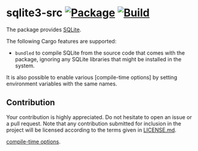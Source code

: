# sqlite3-src [![Package][package-img]][package-url] [![Build][build-img]][build-url]

The package provides [SQLite].

The following Cargo features are supported:

* `bundled` to compile SQLite from the source code that comes with the package,
  ignoring any SQLite libraries that might be installed in the system.

It is also possible to enable various [compile-time options] by setting
environment variables with the same names.


## Contribution

Your contribution is highly appreciated. Do not hesitate to open an issue or a
pull request. Note that any contribution submitted for inclusion in the project
will be licensed according to the terms given in [LICENSE.md](LICENSE.md).

[SQLite]: https://sqlite.org
[compile-time options](https://www.sqlite.org/compile.html).

[build-img]: https://github.com/stainless-steel/sqlite3-src/workflows/build/badge.svg
[build-url]: https://github.com/stainless-steel/sqlite3-src/actions/workflows/build.yml
[package-img]: https://img.shields.io/crates/v/sqlite3-src.svg
[package-url]: https://crates.io/crates/sqlite3-src
